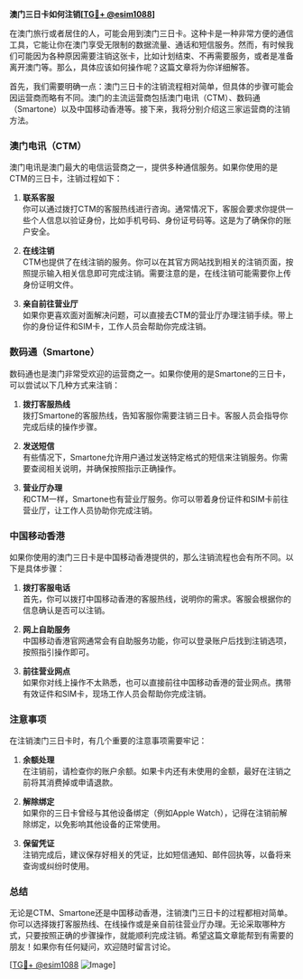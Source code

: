**澳门三日卡如何注销[[TG💪+ @esim1088](https://t.me/s/esim1088)]**

在澳门旅行或者居住的人，可能会用到澳门三日卡。这种卡是一种非常方便的通信工具，它能让你在澳门享受无限制的数据流量、通话和短信服务。然而，有时候我们可能因为各种原因需要注销这张卡，比如计划结束、不再需要服务，或者是准备离开澳门等。那么，具体应该如何操作呢？这篇文章将为你详细解答。

首先，我们需要明确一点：澳门三日卡的注销流程相对简单，但具体的步骤可能会因运营商而略有不同。澳门的主流运营商包括澳门电讯（CTM）、数码通（Smartone）以及中国移动香港等。接下来，我将分别介绍这三家运营商的注销方法。

### 澳门电讯（CTM）

澳门电讯是澳门最大的电信运营商之一，提供多种通信服务。如果你使用的是CTM的三日卡，注销过程如下：

1. **联系客服**  
   你可以通过拨打CTM的客服热线进行咨询。通常情况下，客服会要求你提供一些个人信息以验证身份，比如手机号码、身份证号码等。这是为了确保你的账户安全。

2. **在线注销**  
   CTM也提供了在线注销的服务。你可以在其官方网站找到相关的注销页面，按照提示输入相关信息即可完成注销。需要注意的是，在线注销可能需要你上传身份证明文件。

3. **亲自前往营业厅**  
   如果你更喜欢面对面解决问题，可以直接去CTM的营业厅办理注销手续。带上你的身份证件和SIM卡，工作人员会帮助你完成注销。

### 数码通（Smartone）

数码通也是澳门非常受欢迎的运营商之一。如果你使用的是Smartone的三日卡，可以尝试以下几种方式来注销：

1. **拨打客服热线**  
   拨打Smartone的客服热线，告知客服你需要注销三日卡。客服人员会指导你完成后续的操作步骤。

2. **发送短信**  
   有些情况下，Smartone允许用户通过发送特定格式的短信来注销服务。你需要查阅相关说明，并确保按照指示正确操作。

3. **营业厅办理**  
   和CTM一样，Smartone也有营业厅服务。你可以带着身份证件和SIM卡前往营业厅，让工作人员协助你完成注销。

### 中国移动香港

如果你使用的澳门三日卡是中国移动香港提供的，那么注销流程也会有所不同。以下是具体步骤：

1. **拨打客服电话**  
   首先，你可以拨打中国移动香港的客服热线，说明你的需求。客服会根据你的信息确认是否可以注销。

2. **网上自助服务**  
   中国移动香港官网通常会有自助服务功能，你可以登录账户后找到注销选项，按照指引操作即可。

3. **前往营业网点**  
   如果你对线上操作不太熟悉，也可以直接前往中国移动香港的营业网点。携带有效证件和SIM卡，现场工作人员会帮助你完成注销。

### 注意事项

在注销澳门三日卡时，有几个重要的注意事项需要牢记：

1. **余额处理**  
   在注销前，请检查你的账户余额。如果卡内还有未使用的金额，最好在注销之前将其消费掉或申请退款。

2. **解除绑定**  
   如果你的三日卡曾经与其他设备绑定（例如Apple Watch），记得在注销前解除绑定，以免影响其他设备的正常使用。

3. **保留凭证**  
   注销完成后，建议保存好相关的凭证，比如短信通知、邮件回执等，以备将来查询或纠纷时使用。

### 总结

无论是CTM、Smartone还是中国移动香港，注销澳门三日卡的过程都相对简单。你可以选择拨打客服热线、在线操作或是亲自前往营业厅办理。无论采取哪种方式，只要按照正确的步骤操作，就能顺利完成注销。希望这篇文章能帮到有需要的朋友！如果你有任何疑问，欢迎随时留言讨论。

[[TG💪+ @esim1088](https://t.me/s/esim1088) ![Image](https://i.postimg.cc/4NQfJmqS/Snipaste-2025-05-13-00-14-12.png)]